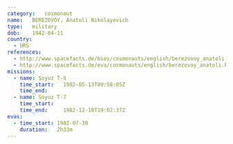 ```yaml
---
category:	cosmonaut
name:	BEREZOVOY, Anatoli Nikolayevich
type:	military
dob:	1942-04-11
country:
  - URS
references:
  - http://www.spacefacts.de/bios/cosmonauts/english/berezovoy_anatoli.htm
  - http://www.spacefacts.de/eva/cosmonauts/english/berezovoy_anatoli.htm
missions:
  - name: Soyuz T-5
    time_start:   1982-05-13T09:58:05Z
    time_end:     
  - name: Soyuz T-7
    time_start:   
    time_end:     1982-12-10T19:02:37Z
evas:
  - time_start: 1982-07-30
    duration:   2h33m
---
```

